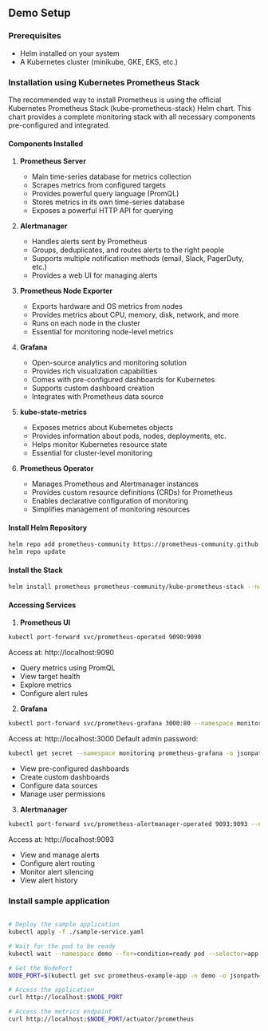 ## Demo Setup

### Prerequisites

- Helm installed on your system
- A Kubernetes cluster (minikube, GKE, EKS, etc.)

### Installation using Kubernetes Prometheus Stack

The recommended way to install Prometheus is using the official Kubernetes Prometheus Stack (kube-prometheus-stack) Helm chart. This chart provides a complete monitoring stack with all necessary components pre-configured and integrated.

#### Components Installed

1. **Prometheus Server**
   - Main time-series database for metrics collection
   - Scrapes metrics from configured targets
   - Provides powerful query language (PromQL)
   - Stores metrics in its own time-series database
   - Exposes a powerful HTTP API for querying

2. **Alertmanager**
   - Handles alerts sent by Prometheus
   - Groups, deduplicates, and routes alerts to the right people
   - Supports multiple notification methods (email, Slack, PagerDuty, etc.)
   - Provides a web UI for managing alerts

3. **Prometheus Node Exporter**
   - Exports hardware and OS metrics from nodes
   - Provides metrics about CPU, memory, disk, network, and more
   - Runs on each node in the cluster
   - Essential for monitoring node-level metrics

4. **Grafana**
   - Open-source analytics and monitoring solution
   - Provides rich visualization capabilities
   - Comes with pre-configured dashboards for Kubernetes
   - Supports custom dashboard creation
   - Integrates with Prometheus data source

5. **kube-state-metrics**
   - Exposes metrics about Kubernetes objects
   - Provides information about pods, nodes, deployments, etc.
   - Helps monitor Kubernetes resource state
   - Essential for cluster-level monitoring

6. **Prometheus Operator**
   - Manages Prometheus and Alertmanager instances
   - Provides custom resource definitions (CRDs) for Prometheus
   - Enables declarative configuration of monitoring
   - Simplifies management of monitoring resources

#### Install Helm Repository
```bash
helm repo add prometheus-community https://prometheus-community.github.io/helm-charts
helm repo update
```

#### Install the Stack
```bash
helm install prometheus prometheus-community/kube-prometheus-stack --namespace monitoring --create-namespace
```

#### Accessing Services
1. **Prometheus UI**
```bash
kubectl port-forward svc/prometheus-operated 9090:9090
```
Access at: http://localhost:9090
- Query metrics using PromQL
- View target health
- Explore metrics
- Configure alert rules

2. **Grafana**
```bash
kubectl port-forward svc/prometheus-grafana 3000:80 --namespace monitoring
```
Access at: http://localhost:3000
Default admin password: 
```bash
kubectl get secret --namespace monitoring prometheus-grafana -o jsonpath="{.data.admin-password}" | base64 --decode
```
- View pre-configured dashboards
- Create custom dashboards
- Configure data sources
- Manage user permissions

3. **Alertmanager**
```bash
kubectl port-forward svc/prometheus-alertmanager-operated 9093:9093 --namespace monitoring
```
Access at: http://localhost:9093
- View and manage alerts
- Configure alert routing
- Monitor alert silencing
- View alert history

### Install sample application

```bash

# Deploy the sample application
kubectl apply -f ./sample-service.yaml

# Wait for the pod to be ready
kubectl wait --namespace demo --for=condition=ready pod --selector=app.kubernetes.io/name=prometheus-example-app --timeout=300s

# Get the NodePort
NODE_PORT=$(kubectl get svc prometheus-example-app -n demo -o jsonpath='{.spec.ports[0].nodePort}')

# Access the application
curl http://localhost:$NODE_PORT

# Access the metrics endpoint
curl http://localhost:$NODE_PORT/actuator/prometheus
```
